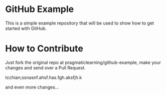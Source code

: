 GitHub Example
==============

This is a simple example repository that will be used to show how to get started with GitHub.

How to Contribute
=================

Just fork the original repo at pragmaticlearning/github-example, make your changes and send over a Pull Request.

tcchian;ssnasnf.ahsf.has.fgh.aksfjh.k


and even more changes...